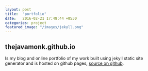 ```yaml
---
layout: post
title:  "portfolio"
date:   2016-02-21 17:48:44 +0530
categories: project
featured_image: "/images/jekyll.png"
---
```


## thejavamonk.github.io

Is my blog and online portfolio of my work built using jekyll static site generator and is hosted on github pages, [source on github](https://github.com/thejavamonk/thejavamonk.github.io).